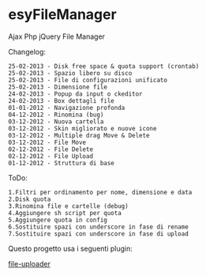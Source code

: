 esyFileManager
========================

Ajax Php jQuery File Manager

Changelog:
```
25-02-2013 - Disk free space & quota support (crontab)
25-02-2013 - Spazio libero su disco
25-02-2013 - File di configurazioni unificato
25-02-2013 - Dimensione file
24-02-2013 - Popup da input o ckeditor
24-02-2013 - Box dettagli file
01-01-2012 - Navigazione profonda
04-12-2012 - Rinomina (bug)
03-12-2012 - Nuova cartella
03-12-2012 - Skin migliorato e nuove icone
03-12-2012 - Multiple drag Move & Delete
03-12-2012 - File Move
02-12-2012 - File Delete
02-12-2012 - File Upload
01-12-2012 - Struttura di base

```

ToDo:
```
1.Filtri per ordinamento per nome, dimensione e data
2.Disk quota
3.Rinomina file e cartelle (debug)
4.Aggiungere sh script per quota
5.Aggiungere quota in config
6.Sostituire spazi con underscore in fase di rename
7.Sostituire spazi con underscore in fase di upload

```

Questo progetto usa i seguenti plugin:

[file-uploader](https://github.com/valums/file-uploader)
